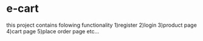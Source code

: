 # e-cart
this project contains folowing functionality
1)register
2)login
3)product page
4)cart page
5)place order page
etc...
